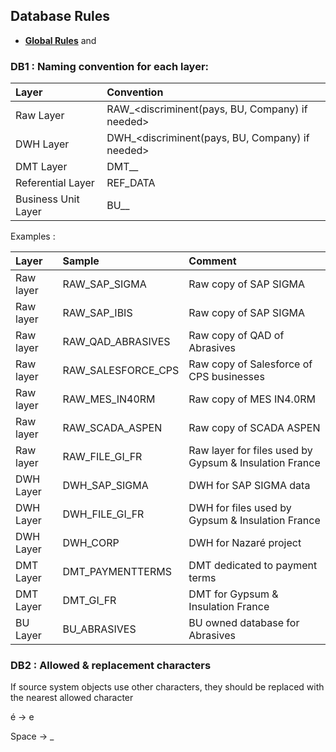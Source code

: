 ## Database Rules

- **[Global Rules](GlobalRules.md)** and

### DB1 : Naming convention for each layer:

|	Layer | Convention	|
| :---       |    :---   |
|	Raw Layer | RAW_<SoftwareName>_<systemShortName>_<discriminent(pays, BU, Company) if needed>	|
|	DWH Layer | DWH_<SoftwareName>_<systemShortName>_<discriminent(pays, BU, Company) if needed>	|
|	DMT Layer | DMT_<Business>_<Scope>	|
|	Referential Layer | REF_DATA	|
|	Business Unit Layer | BU_<Business>_<Scope>	|

Examples :

|	Layer | Sample	| Comment |
|    :---   | :---        |	:---  |		
|	Raw layer	|	RAW_SAP_SIGMA	| Raw copy of SAP SIGMA |
|	Raw layer	|	RAW_SAP_IBIS	| Raw copy of SAP SIGMA |
|	Raw layer	|	RAW_QAD_ABRASIVES	| Raw copy of QAD of Abrasives |
|	Raw layer	|	RAW_SALESFORCE_CPS	| Raw copy of Salesforce of CPS businesses |
|	Raw layer	|	RAW_MES_IN40RM	| Raw copy of MES IN4.0RM |
|	Raw layer	|	RAW_SCADA_ASPEN	| Raw copy of SCADA ASPEN |
|	Raw layer	|	RAW_FILE_GI_FR	| Raw layer for files used by Gypsum & Insulation France |
|	DWH Layer	|	DWH_SAP_SIGMA	| DWH for SAP SIGMA data |
|	DWH Layer| DWH_FILE_GI_FR	| DWH for files used by Gypsum & Insulation France  |
|	DWH Layer	|	DWH_CORP	| DWH for Nazaré project |
|	DMT Layer	|	DMT_PAYMENTTERMS	| DMT dedicated to payment terms |
|	DMT Layer	|	DMT_GI_FR	| DMT for Gypsum & Insulation France |
|	BU Layer	|	BU_ABRASIVES	| BU owned database for Abrasives |

### DB2  : Allowed & replacement characters
If source system objects use other characters, they should be replaced with the nearest allowed character

é &rarr; e

Space &rarr; _
